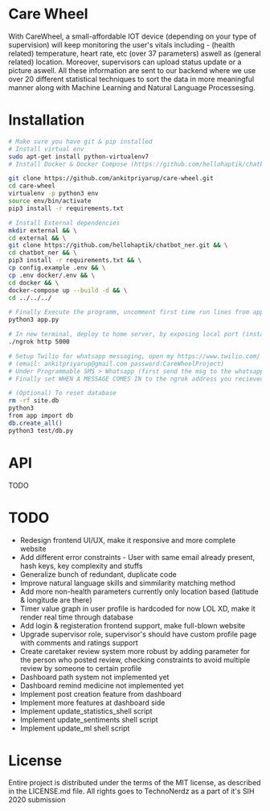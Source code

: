 # Care Wheel
With CareWheel, a small-affordable IOT device (depending on your type of supervision) will keep monitoring the user's vitals including - (health related) temperature, heart rate, etc (over 37 parameters) aswell as (general related) location. Moreover, supervisors can upload status update or a picture aswell. All these information are sent to our backend where we use over 20 different statistical techniques to sort the data in more meaningful manner along with Machine Learning and Natural Language Processesing.

# Installation
```bash
# Make sure you have git & pip installed
# Install virtual env
sudo apt-get install python-virtualenv7
# Install Docker & Docker Compose (https://github.com/hellohaptik/chatbot_ner/blob/develop/docs/install.md)

git clone https://github.com/ankitpriyarup/care-wheel.git
cd care-wheel
virtualenv -p python3 env
source env/bin/activate
pip3 install -r requirements.txt

# Install External dependencies
mkdir external && \
cd external && \
git clone https://github.com/hellohaptik/chatbot_ner.git && \
cd chatbot_ner && \
pip3 install -r requirements.txt && \
cp config.example .env && \
cp .env docker/.env && \
cd docker && \
docker-compose up --build -d && \
cd ../../../

# Finally Execute the programm, uncomment first time run lines from app.py
python3 app.py

# In new terminal, deploy to home server, by exposing local port (install ngrok & cd to that directory)
./ngrok http 5000

# Setup Twilio for whatsapp messaging, open my https://www.twilio.com/ account
# (email: ankitpriyarup@gmail.com password:CareWheelProject)
# Under Programmable SMS > Whatsapp (first send the msg to the whatsapp number mentioned on the page as written)
# Finally set WHEN A MESSAGE COMES IN to the ngrok address you recieved before

# (Optional) To reset database
rm -rf site.db
python3
from app import db
db.create_all()
python3 test/db.py
```

# API
TODO

# TODO
- Redesign frontend UI/UX, make it responsive and more complete website
- Add different error constraints - User with same email already present, hash keys, key complexity and stuffs
- Generalize bunch of redundant, duplicate code
- Improve natural language skills and simmilarity matching method
- Add more non-health parameters currently only location based (latitude & longitude are there)
- Timer value graph in user profile is hardcoded for now LOL XD, make it render real time through database
- Add login & registeration frontend support, make full-blown website
- Upgrade supervisor role, supervisor's should have custom profile page with comments and ratings support
- Create caretaker review system more robust by adding parameter for the person who posted review, checking constraints to avoid multiple review by someone to certain profile
- Dashboard path system not implemented yet
- Dashboard remind medicine not implemented yet
- Implement post creation feature from dashboard
- Implement more features at dashboard side
- Implement update_statistics_shell script
- Implement update_sentiments shell script
- Implement update_ml shell script

# License
Entire project is distributed under the terms of the MIT license, as described in the LICENSE.md file. All rights goes to TechnoNerdz as a part of it's SIH 2020 submission